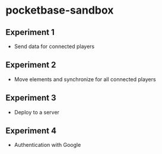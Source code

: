 # pocketbase-sandbox

## Experiment 1 
- Send data for connected players

## Experiment 2
- Move elements and synchronize for all connected players

## Experiment 3 
- Deploy to a server

## Experiment 4 
- Authentication with Google